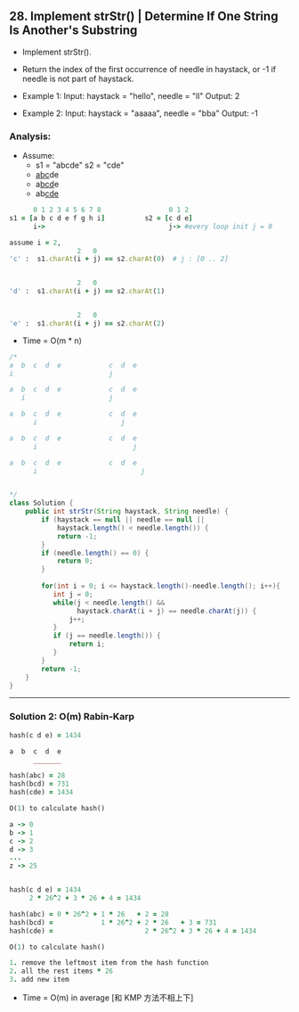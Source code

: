 ## 28. Implement strStr() | Determine If One String Is Another's Substring


- Implement strStr().

- Return the index of the first occurrence of needle in haystack, or -1 if needle is not part 
  of haystack.

- Example 1:
  Input: haystack = "hello", needle = "ll"
  Output: 2

- Example 2:
  Input: haystack = "aaaaa", needle = "bba"
  Output: -1


### Analysis:

- Assume:
  - s1 = "abcde"          s2 = "cde"
  - <U>abc</U>de
  - a<U>bcd</U>e
  - ab<U>cde</U>


```ruby
      0 1 2 3 4 5 6 7 8                 0 1 2  
s1 = [a b c d e f g h i]          s2 = [c d e]
      i->                               j-> #every loop init j = 0

assume i = 2,
                 2   0               
'c' :  s1.charAt(i + j) == s2.charAt(0)  # j : [0 .. 2]


                 2   0               
'd' :  s1.charAt(i + j) == s2.charAt(1)


                 2   0
'e' :  s1.charAt(i + j) == s2.charAt(2)
```



- Time = O(m * n)

```java
/*
a  b  c  d  e            c  d  e
i                        j

a  b  c  d  e            c  d  e
   i                     j

a  b  c  d  e            c  d  e
      i                     j

a  b  c  d  e            c  d  e
      i                        j

a  b  c  d  e            c  d  e
      i                          j


*/
class Solution {
    public int strStr(String haystack, String needle) {
        if (haystack == null || needle == null || 
            haystack.length() < needle.length()) {
            return -1;
        }
        if (needle.length() == 0) {
            return 0;
        }
        
        for(int i = 0; i <= haystack.length()-needle.length(); i++){
           int j = 0;
           while(j < needle.length() && 
                 haystack.charAt(i + j) == needle.charAt(j)) {
               j++;
           }
           if (j == needle.length()) {
               return i;
           } 
        }
        return -1;
    }
}
```

---

### Solution 2:  O(m) Rabin-Karp

```ruby
hash(c d e) = 1434

a  b  c  d  e
      _______

hash(abc) = 28 
hash(bcd) = 731 
hash(cde) = 1434

O(1) to calculate hash()

a -> 0
b -> 1
c -> 2
d -> 3
...
z -> 25


hash(c d e) = 1434
     2 * 26^2 + 3 * 26 + 4 = 1434

hash(abc) = 0 * 26^2 + 1 * 26   + 2 = 28
hash(bcd) =            1 * 26^2 + 2 * 26   + 3 = 731 
hash(cde) =                       2 * 26^2 + 3 * 26 + 4 = 1434       

O(1) to calculate hash()

1. remove the leftmost item from the hash function
2. all the rest items * 26
3. add new item 
```

- Time = O(m) in average [和 KMP 方法不相上下]
